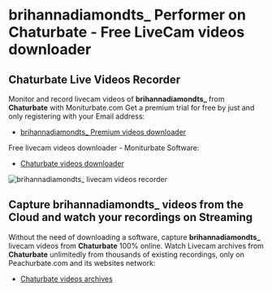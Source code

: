# brihannadiamondts_ Performer on Chaturbate - Free LiveCam videos downloader

## Chaturbate Live Videos Recorder

Monitor and record livecam videos of **brihannadiamondts_** from **Chaturbate** with Moniturbate.com
Get a premium trial for free by just and only registering with your Email address:
* [brihannadiamondts_ Premium videos downloader](https://moniturbate.com/request-demo-licence-key.html)

Free livecam videos downloader - Moniturbate Software:
* [Chaturbate videos downloader](https://moniturbate.com/moniturbate-download-software.html)

![brihannadiamondts_ livecam videos recorder](https://peachurnet.com/templates/moniturbate-software.png)


## Capture brihannadiamondts_ videos from the Cloud and watch your recordings on Streaming

Without the need of downloading a software, capture **brihannadiamondts_** livecam videos from **Chaturbate** 100% online.
Watch Livecam archives from **Chaturbate** unlimitedly from thousands of existing recordings, only on Peachurbate.com and its websites network:
* [Chaturbate videos archives](https://peachurnet.com/)